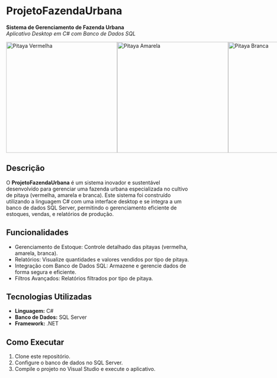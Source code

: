 # ProjetoFazendaUrbana

**Sistema de Gerenciamento de Fazenda Urbana**  
*Aplicativo Desktop em C# com Banco de Dados SQL*

<div style="display: flex; justify-content: space-around;">
  <img src="https://image.tuasaude.com/media/article/ew/ks/beneficios-da-pitaya_2077_l.jpg" alt="Pitaya Vermelha" width="300"/>
  <img src="https://www.mundoboaforma.com.br/wp-content/uploads/2022/08/pitayas-amarelas.jpg" alt="Pitaya Amarela" width="300"/>
  <img src="https://images.tcdn.com.br/img/img_prod/639333/10_mudas_pitaya_polpa_branca_embrapa_brs_lua_do_cerrado_arredondada_autopolinizavel_28_1_20200322175850.jpg" alt="Pitaya Branca" width="300"/>
</div>


## Descrição

O **ProjetoFazendaUrbana** é um sistema inovador e sustentável desenvolvido para gerenciar uma fazenda urbana especializada no cultivo de pitaya (vermelha, amarela e branca). Este sistema foi construído utilizando a linguagem C# com uma interface desktop e se integra a um banco de dados SQL Server, permitindo o gerenciamento eficiente de estoques, vendas, e relatórios de produção.

## Funcionalidades
- Gerenciamento de Estoque: Controle detalhado das pitayas (vermelha, amarela, branca).
- Relatórios: Visualize quantidades e valores vendidos por tipo de pitaya.
- Integração com Banco de Dados SQL: Armazene e gerencie dados de forma segura e eficiente.
- Filtros Avançados: Relatórios filtrados por tipo de pitaya.

## Tecnologias Utilizadas
- **Linguagem:** C#
- **Banco de Dados:** SQL Server
- **Framework:** .NET

## Como Executar
1. Clone este repositório.
2. Configure o banco de dados no SQL Server.
3. Compile o projeto no Visual Studio e execute o aplicativo.


